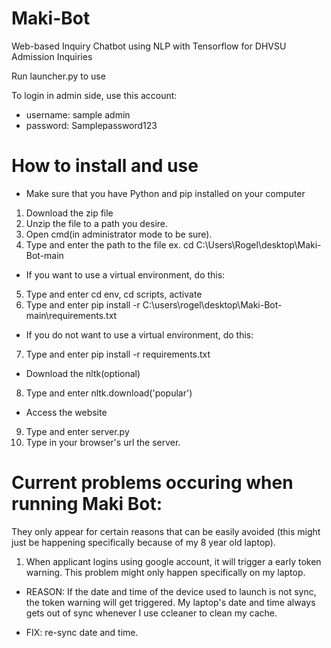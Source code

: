 # Maki-Bot
Web-based Inquiry Chatbot using NLP with Tensorflow for DHVSU Admission Inquiries


Run launcher.py to use

To login in admin side, use this account:
- username: sample admin
- password: Samplepassword123

# How to install and use
- Make sure that you have Python and pip installed on your computer
1. Download the zip file
2. Unzip the file to a path you desire.
3. Open cmd(in administrator mode to be sure).
4. Type and enter the path to the file ex. cd C:\Users\Rogel\desktop\Maki-Bot-main
- If you want to use a virtual environment, do this:
5. Type and enter cd env, cd scripts, activate
6. Type and enter pip install -r C:\users\rogel\desktop\Maki-Bot-main\requirements.txt
- If you do not want to use a virtual environment, do this:
7. Type and enter pip install -r requirements.txt
- Download the nltk(optional)
8. Type and enter nltk.download('popular')
- Access the website
9. Type and enter server.py
10. Type in your browser's url the server.

# Current problems occuring when running Maki Bot:
They only appear for certain reasons that can be easily avoided (this might just be happening specifically because of my 8 year old laptop).
1. When applicant logins using google account, it will trigger a early token warning. This problem might only happen specifically on my laptop.

- REASON: If the date and time of the device used to launch is not sync, the token warning will get triggered. My laptop's date and time always gets out of sync whenever I use ccleaner to clean my cache. 

- FIX: re-sync date and time.
